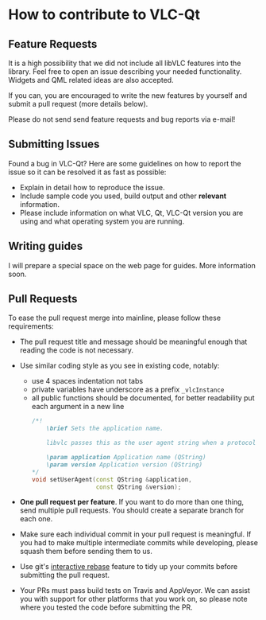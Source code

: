 # How to contribute to VLC-Qt

## Feature Requests

It is a high possibility that we did not include all libVLC features into
the library. Feel free to open an issue describing your needed functionality.
Widgets and QML related ideas are also accepted.

If you can, you are encouraged to write the new features by yourself and submit
a pull request (more details below).

Please do not send send feature requests and bug reports via e-mail!


## Submitting Issues

Found a bug in VLC-Qt? Here are some guidelines on how to report the issue so
it can be resolved it as fast as possible:

- Explain in detail how to reproduce the issue.
- Include sample code you used, build output and other **relevant** information.
- Please include information on what VLC, Qt, VLC-Qt version you are using
  and what operating system you are running.


## Writing guides

I will prepare a special space on the web page for guides. More information soon.


## Pull Requests

To ease the pull request merge into mainline, please follow these requirements:

- The pull request title and message should be meaningful enough that reading
  the code is not necessary.
- Use similar coding style as you see in existing code, notably:
  
  - use 4 spaces indentation not tabs
  - private variables have underscore as a prefix ```_vlcInstance```
  - all public functions should be documented, for better readability put each
    argument in a new line
    ```c++
    /*!
        \brief Sets the application name.

        libvlc passes this as the user agent string when a protocol requires it.

        \param application Application name (QString)
        \param version Application version (QString)
    */
    void setUserAgent(const QString &application,
                      const QString &version);
    ```

- **One pull request per feature**. If you want to do more than one thing, send
  multiple pull requests. You should create a separate branch for each one.
- Make sure each individual commit in your pull request is meaningful.
  If you had to make multiple intermediate commits while developing, please
  squash them before sending them to us.
- Use git's [interactive rebase](https://help.github.com/articles/interactive-rebase)
feature to tidy up your commits before submitting the pull request.
- Your PRs must pass build tests on Travis and AppVeyor. We can assist you
  with support for other platforms that you work on, so please note where you
  tested the code before submitting the PR.
